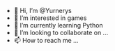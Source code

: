 - 👋 Hi, I’m @Yurnerys
- 👀 I’m interested in games
- 🌱 I’m currently learning Python
- 💞️ I’m looking to collaborate on ...
- 📫 How to reach me ...

<!---
Yurnerys/Yurnerys is a ✨ special ✨ repository because its `README.md` (this file) appears on your GitHub profile.
You can click the Preview link to take a look at your changes.
--->
